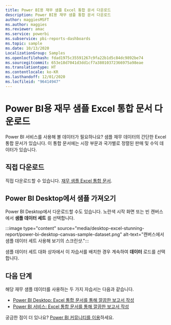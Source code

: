 ```yaml
---
title: Power BI용 재무 샘플 Excel 통합 문서 다운로드
description: Power BI용 재무 샘플 통합 문서 다운로드
author: maggiesMSFT
ms.author: maggies
ms.reviewer: amac
ms.service: powerbi
ms.subservice: pbi-reports-dashboards
ms.topic: sample
ms.date: 10/13/2020
LocalizationGroup: Samples
ms.openlocfilehash: fdad1975c35591267c9fa22b1d5c84dc9892be74
ms.sourcegitcommit: 653e18d7041d3dd1cf7a38010372366975a98eae
ms.translationtype: HT
ms.contentlocale: ko-KR
ms.lasthandoff: 12/01/2020
ms.locfileid: "96414947"
---
```

# <a name="download-the-financial-sample-excel-workbook-for-power-bi"></a>Power BI용 재무 샘플 Excel 통합 문서 다운로드
Power BI 서비스를 사용해 볼 데이터가 필요하나요? 샘플 재무 데이터의 간단한 Excel 통합 문서가 있습니다. 이 통합 문서에는 시장 부문과 국가별로 정렬된 판매 및 수익 데이터가 있습니다. 

## <a name="download-it-directly"></a>직접 다운로드

직접 다운로드할 수 있습니다. [재무 샘플 Excel 통합 문서](https://go.microsoft.com/fwlink/?LinkID=521962).

## <a name="get-the-sample-in-power-bi-desktop"></a>Power BI Desktop에서 샘플 가져오기

Power BI Desktop에서 다운로드할 수도 있습니다. 노란색 시작 화면 또는 빈 캔버스에서 **샘플 데이터 세트** 를 선택합니다.

:::image type="content" source="media/desktop-excel-stunning-report/power-bi-desktop-canvas-sample-dataset.png" alt-text="캔버스에서 샘플 데이터 세트 사용해 보기의 스크린샷."::: 

샘플 데이터 세트 대화 상자에서 이 자습서를 배치한 경우 계속하여 **데이터** 로드를 선택합니다.

## <a name="next-steps"></a>다음 단계

해당 재무 샘플 데이터를 사용하는 두 가지 자습서는 다음과 같습니다.

- [Power BI Desktop: Excel 통합 문서를 통해 깔끔한 보고서 작성](desktop-excel-stunning-report.md)
- [Power BI 서비스: Excel 통합 문서를 통해 깔끔한 보고서 작성](service-from-excel-to-stunning-report.md)

궁금한 점이 더 있나요? [Power BI 커뮤니티를 이용](https://community.powerbi.com/)하세요.
